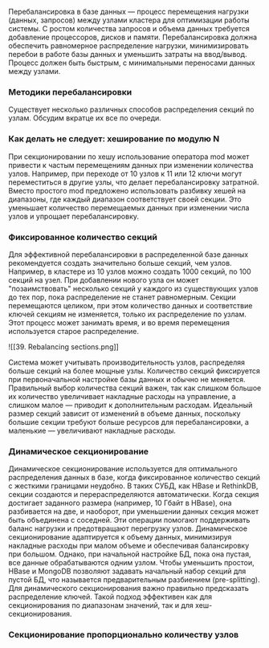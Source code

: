 Перебалансировка в базе данных — процесс перемещения нагрузки (данных, запросов) между узлами кластера для оптимизации работы системы. С ростом количества запросов и объема данных требуется добавление процессоров, дисков и памяти. Перебалансировка должна обеспечить равномерное распределение нагрузки, минимизировать перебои в работе базы данных и уменьшить затраты на ввод/вывод. Процесс должен быть быстрым, с минимальными переносами данных между узлами.

### Методики перебалансировки

Существует несколько различных способов распределения секций по узлам.
Обсудим вкратце их все по очереди.

### Как делать не следует: хеширование по модулю N

При секционировании по хешу использование оператора mod может привести к частым перемещениям данных при изменении количества узлов. Например, при переходе от 10 узлов к 11 или 12 ключи могут переместиться в другие узлы, что делает перебалансировку затратной. Вместо простого mod предложено использовать разбивку хешей на диапазоны, где каждый диапазон соответствует своей секции. Это уменьшает количество перемещаемых данных при изменении числа узлов и упрощает перебалансировку.

### Фиксированное количество секций

Для эффективной перебалансировки в распределенной базе данных рекомендуется создать значительно больше секций, чем узлов. Например, в кластере из 10 узлов можно создать 1000 секций, по 100 секций на узел. При добавлении нового узла он может "позаимствовать" несколько секций у каждого из существующих узлов до тех пор, пока распределение не станет равномерным. Секции перемещаются целиком, при этом количество данных и соответствие ключей секциям не изменяется, только их распределение по узлам. Этот процесс может занимать время, и во время перемещения используется старое распределение. 

![[39. Rebalancing sections.png]]

Система может учитывать производительность узлов, распределяя больше секций на более мощные узлы. Количество секций фиксируется при первоначальной настройке базы данных и обычно не меняется. Правильный выбор количества секций важен, так как слишком большое их количество увеличивает накладные расходы на управление, а слишком малое — приводит к дополнительным расходам. Идеальный размер секций зависит от изменений в объеме данных, поскольку большие секции требуют больше ресурсов для перебалансировки, а маленькие — увеличивают накладные расходы.

### Динамическое секционирование

Динамическое секционирование используется для оптимального распределения данных в базе, когда фиксированное количество секций с жесткими границами неудобно. В таких СУБД, как HBase и RethinkDB, секции создаются и перераспределяются автоматически. Когда секция достигает заданного размера (например, 10 Гбайт в HBase), она разбивается на две, и наоборот, при уменьшении данных секция может быть объединена с соседней. Эти операции помогают поддерживать баланс нагрузки и предотвращают перегрузку узлов. Динамическое секционирование адаптируется к объему данных, минимизируя накладные расходы при малом объеме и обеспечивая балансировку при большом. Однако, при начальной настройке БД, пока она пустая, все данные обрабатываются одним узлом. Чтобы уменьшить простои, HBase и MongoDB позволяют задавать начальный набор секций для пустой БД, что называется предварительным разбиением (pre-splitting). Для динамического секционирования важно правильно предсказать распределение ключей. Такой подход эффективен как для секционирования по диапазонам значений, так и для хеш-секционирования.

### Секционирование пропорционально количеству узлов

